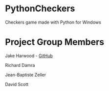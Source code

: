 # PythonCheckers
Checkers game made with Python for Windows

Project Group Members
=====================
Jake Harwood - [GitHub](https://www.github.com/harwooja)

Richard Damra

Jean-Baptiste Zeller

David Scott
